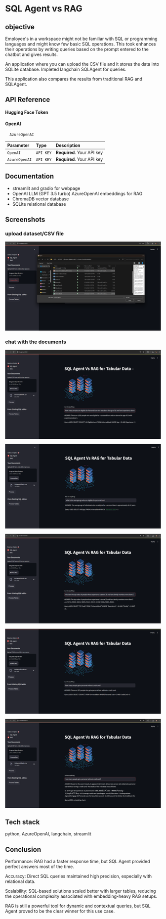 
# SQL Agent vs RAG 

## objective 

Employee's in a workspace might not be familiar with SQL or programming languages and might know few basic SQL operations. This took enhances their operations by writing queries based on the prompt entered to the chatbot and gives results.

An application where you can upload the CSV file and it stores the data into SQLite database. Impleted langchain SQLAgent for queries. 

This application also compares the results from traditional RAG and SQLAgent.


## API Reference

#### Hugging Face Token
#### OpenAI 

```http
  AzureOpenAI 
```

| Parameter | Type     | Description                |
| :-------- | :------- | :------------------------- |
| `OpenAI` | `API KEY` | **Required**. Your API key |
| `AzureOpenAI` | `API KEY` | **Required**. Your API key |




## Documentation

- streamlit and gradio for webpage 
- OpenAI LLM (GPT 3.5 turbo)  AzureOpenAI embeddings for RAG
- ChromaDB vector database 
- SQLite relational database


## Screenshots

### upload dataset/CSV file
![App Screenshot](https://github.com/Immortal-Pi/LLM-SQL-Agent/blob/main/output/1.png)

### chat with the documents
![App Screenshot](https://github.com/Immortal-Pi/LLM-SQL-Agent/blob/main/output/2.png)

![App Screenshot](https://github.com/Immortal-Pi/LLM-SQL-Agent/blob/main/output/3.png)

![App Screenshot](https://github.com/Immortal-Pi/LLM-SQL-Agent/blob/main/output/4.png)

![App Screenshot](https://github.com/Immortal-Pi/LLM-SQL-Agent/blob/main/output/5.png)

![App Screenshot](https://github.com/Immortal-Pi/LLM-SQL-Agent/blob/main/output/6.png)


## Tech stack

python, AzureOpenAI, langchain, streamlit 

## Conclusion 

Performance: RAG had a faster response time, but SQL Agent provided perfect answers most of the time.

Accuracy: Direct SQL queries maintained high precision, especially with relational data.

Scalability: SQL-based solutions scaled better with larger tables, reducing the operational complexity associated with embedding-heavy RAG setups.

RAG is still a powerful tool for dynamic and contextual queries, but SQL Agent proved to be the clear winner for this use case.
